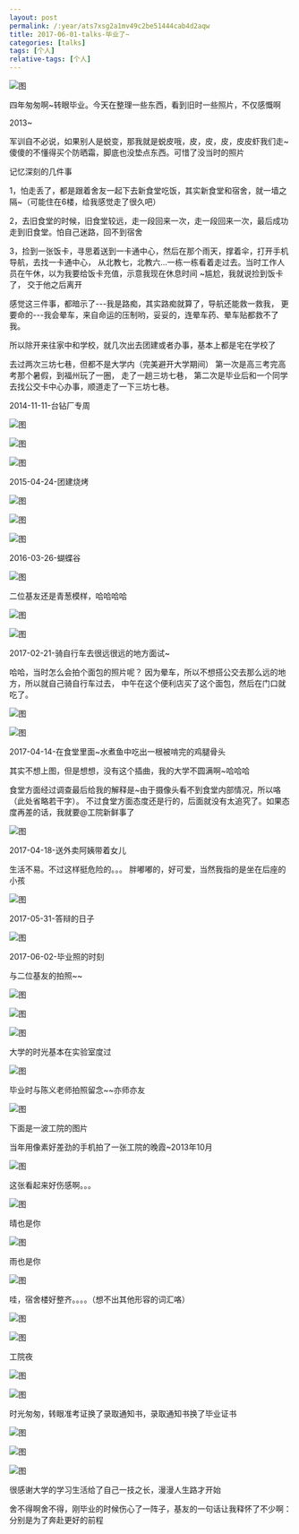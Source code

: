 ```yaml
---
layout: post
permalink: /:year/ats7xsg2a1mv49c2be51444cab4d2aqw
title: 2017-06-01-talks-毕业了~
categories: [talks]
tags: [个人]
relative-tags: [个人]
---
```


![图](https://gitee.com/linxingyang/at-2020-10-02-image/raw/master/image/T-talks/image/2017/2017-06-01/03.jpg)

四年匆匆啊~转眼毕业。今天在整理一些东西，看到旧时一些照片，不仅感慨啊

2013~

军训自不必说，如果别人是蜕变，那我就是蜕皮哦，皮，皮，皮，皮皮虾我们走~
傻傻的不懂得买个防晒霜，脚底也没垫点东西。可惜了没当时的照片


记忆深刻的几件事

1，怕走丢了，都是跟着舍友一起下去新食堂吃饭，其实新食堂和宿舍，就一墙之隔~（可能住在6楼，给我感觉走了很久吧）

2，去旧食堂的时候，旧食堂较远，走一段回来一次，走一段回来一次，最后成功走到旧食堂。怕自己迷路，回不到宿舍

3，捡到一张饭卡，寻思着送到一卡通中心，然后在那个雨天，撑着伞，打开手机导航，去找一卡通中心，
从北教七，北教六...一栋一栋看着走过去。当时工作人员在午休，以为我要给饭卡充值，示意我现在休息时间
~尴尬，我就说捡到饭卡了， 交于他之后离开


感觉这三件事，都暗示了---我是路痴，其实路痴就算了，导航还能救一救我，
更要命的---我会晕车，来自命运的压制哟，妥妥的，连晕车药、晕车贴都救不了我。


所以除开来往家中和学校，就几次出去团建或者办事，基本上都是宅在学校了


去过两次三坊七巷，但都不是大学内（完美避开大学期间）
第一次是高三考完高考那个暑假，到福州玩了一圈， 走了一趟三坊七巷，
第二次是毕业后和一个同学去找公交卡中心办事，顺道走了一下三坊七巷。


2014-11-11-台钻厂专周

![图](https://gitee.com/linxingyang/at-2020-10-02-image/raw/master/image/T-talks/image/2017/2017-06-01/14.jpg)

![图](https://gitee.com/linxingyang/at-2020-10-02-image/raw/master/image/T-talks/image/2017/2017-06-01/30.jpg)

![图](https://gitee.com/linxingyang/at-2020-10-02-image/raw/master/image/T-talks/image/2017/2017-06-01/31.jpg)


2015-04-24-团建烧烤

![图](https://gitee.com/linxingyang/at-2020-10-02-image/raw/master/image/T-talks/image/2017/2017-06-01/16.jpg)

![图](https://gitee.com/linxingyang/at-2020-10-02-image/raw/master/image/T-talks/image/2017/2017-06-01/17.jpg)

![图](https://gitee.com/linxingyang/at-2020-10-02-image/raw/master/image/T-talks/image/2017/2017-06-01/18.jpg)


2016-03-26-蝴蝶谷

![图](https://gitee.com/linxingyang/at-2020-10-02-image/raw/master/image/T-talks/image/2017/2017-06-01/19.jpg)

二位基友还是青葱模样，哈哈哈哈

![图](https://gitee.com/linxingyang/at-2020-10-02-image/raw/master/image/T-talks/image/2017/2017-06-01/20.jpg)

![图](https://gitee.com/linxingyang/at-2020-10-02-image/raw/master/image/T-talks/image/2017/2017-06-01/21.jpg)



2017-02-21-骑自行车去很远很远的地方面试~

哈哈，当时怎么会拍个面包的照片呢？
因为晕车，所以不想搭公交去那么远的地方，所以就自己骑自行车过去，
中午在这个便利店买了这个面包，然后在门口就吃了。

![图](https://gitee.com/linxingyang/at-2020-10-02-image/raw/master/image/T-talks/image/2017/2017-06-01/23.jpg)

![图](https://gitee.com/linxingyang/at-2020-10-02-image/raw/master/image/T-talks/image/2017/2017-06-01/22.jpg)


2017-04-14-在食堂里面~水煮鱼中吃出一根被啃完的鸡腿骨头

其实不想上图，但是想想，没有这个插曲，我的大学不圆满啊~哈哈哈

食堂方面经过调查最后给我的解释是~由于摄像头看不到食堂内部情况，所以咯（此处省略若干字）。
不过食堂方面态度还是行的，后面就没有太追究了。如果态度再差的话，我就要@工院新鲜事了

![图](https://gitee.com/linxingyang/at-2020-10-02-image/raw/master/image/T-talks/image/2017/2017-06-01/24.jpg)


2017-04-18-送外卖阿姨带着女儿

生活不易。不过这样挺危险的。。。 胖嘟嘟的，好可爱，当然我指的是坐在后座的小孩

![图](https://gitee.com/linxingyang/at-2020-10-02-image/raw/master/image/T-talks/image/2017/2017-06-01/25.jpg)


2017-05-31-答辩的日子

![图](https://gitee.com/linxingyang/at-2020-10-02-image/raw/master/image/T-talks/image/2017/2017-06-01/26.jpg)


2017-06-02-毕业照的时刻

与二位基友的拍照~~

![图](https://gitee.com/linxingyang/at-2020-10-02-image/raw/master/image/T-talks/image/2017/2017-06-01/27.jpg)

![图](https://gitee.com/linxingyang/at-2020-10-02-image/raw/master/image/T-talks/image/2017/2017-06-01/28.jpg)

![图](https://gitee.com/linxingyang/at-2020-10-02-image/raw/master/image/T-talks/image/2017/2017-06-01/29.jpg)



大学的时光基本在实验室度过

![图](https://gitee.com/linxingyang/at-2020-10-02-image/raw/master/image/T-talks/image/2017/2017-06-01/12.jpg)


毕业时与陈义老师拍照留念~~亦师亦友

![图](https://gitee.com/linxingyang/at-2020-10-02-image/raw/master/image/T-talks/image/2017/2017-06-01/13.jpg)


下面是一波工院的图片


当年用像素好差劲的手机拍了一张工院的晚霞~2013年10月

![图](https://gitee.com/linxingyang/at-2020-10-02-image/raw/master/image/T-talks/image/2017/2017-06-01/04.jpg)


这张看起来好伤感啊。。。

![图](https://gitee.com/linxingyang/at-2020-10-02-image/raw/master/image/T-talks/image/2017/2017-06-01/05.jpg)


晴也是你

![图](https://gitee.com/linxingyang/at-2020-10-02-image/raw/master/image/T-talks/image/2017/2017-06-01/07.jpg)


雨也是你

![图](https://gitee.com/linxingyang/at-2020-10-02-image/raw/master/image/T-talks/image/2017/2017-06-01/06.jpg)


哇，宿舍楼好整齐。。。。（想不出其他形容的词汇咯）

![图](https://gitee.com/linxingyang/at-2020-10-02-image/raw/master/image/T-talks/image/2017/2017-06-01/08.jpg)

![图](https://gitee.com/linxingyang/at-2020-10-02-image/raw/master/image/T-talks/image/2017/2017-06-01/09.jpg)


工院夜

![图](https://gitee.com/linxingyang/at-2020-10-02-image/raw/master/image/T-talks/image/2017/2017-06-01/10.jpg)

![图](https://gitee.com/linxingyang/at-2020-10-02-image/raw/master/image/T-talks/image/2017/2017-06-01/11.jpg)



时光匆匆，转眼准考证换了录取通知书，录取通知书换了毕业证书


![图](https://gitee.com/linxingyang/at-2020-10-02-image/raw/master/image/T-talks/image/2017/2017-06-01/01.jpg)


![图](https://gitee.com/linxingyang/at-2020-10-02-image/raw/master/image/T-talks/image/2017/2017-06-01/02.jpg)


![图](https://gitee.com/linxingyang/at-2020-10-02-image/raw/master/image/T-talks/image/2017/2017-06-01/15.jpg)


很感谢大学的学习生活给了自己一技之长，漫漫人生路才开始


舍不得啊舍不得，刚毕业的时候伤心了一阵子，基友的一句话让我释怀了不少啊：分别是为了奔赴更好的前程

